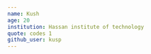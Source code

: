 ```yaml
---
name: Kush
age: 20
institution: Hassan institute of technology
quote: codes 1
github_user: kusp
---
```

